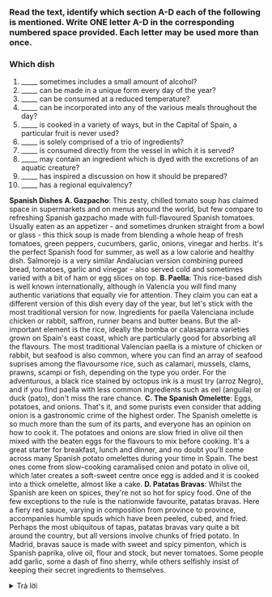 ### Read the text, identify which section A-D each of the following is mentioned. Write ONE letter A-D in the corresponding numbered space provided. Each letter may be used more than once.

### Which dish
1. \_\_\_\_\_ sometimes includes a small amount of alcohol?
2. \_\_\_\_\_ can be made in a unique form every day of the year?
3. \_\_\_\_\_ can be consumed at a reduced temperature?
4. \_\_\_\_\_ can be incorporated into any of the various meals throughout the day?
5. \_\_\_\_\_ is cooked in a variety of ways, but in the Capital of Spain, a particular fruit is never used?
6. \_\_\_\_\_ is solely comprised of a trio of ingredients?
7. \_\_\_\_\_ is consumed directly from the vessel in which it is served?
8. \_\_\_\_\_ may contain an ingredient which is dyed with the excretions of an aquatic creature?
9. \_\_\_\_\_ has inspired a discussion on how it should be prepared?
10. \_\_\_\_\_ has a regional equivalency?

**Spanish Dishes**
**A. Gazpacho**: This zesty, chilled tomato soup has claimed space in supermarkets and on menus around the world, but few compare to refreshing Spanish gazpacho made with full-flavoured Spanish tomatoes. Usually eaten as an appetizer - and sometimes drunken straight from a bowl or glass - this thick soup is made from blending a whole heap of fresh tomatoes, green peppers, cucumbers, garlic, onions, vinegar and herbs. It's the perfect Spanish food for summer, as well as a low calorie and healthy dish. Salmorejo is a very similar Andalucian version combining pureed bread, tomatoes, garlic and vinegar - also served cold and sometimes varied with a bit of ham or egg slices on top.
**B. Paella**: This rice-based dish is well known internationally, although in Valencia you will find many authentic variations that equally vie for attention. They claim you can eat a different version of this dish every day of the year, but let's stick with the most traditional version for now. Ingredients for paella Valenciana include chicken or rabbit, saffron, runner beans and butter beans. But the all-important element is the rice, ideally the bomba or calasaparra varieties grown on Spain's east coast, which are particularly good for absorbing all the flavours. The most traditional Valencian paella is a mixture of chicken or rabbit, but seafood is also common, where you can find an array of seafood suprises among the flavoursome rice, such as calamari, mussels, clams, prawns, scampi or fish, depending on the type you order. For the adventurous, a black rice stained by octopus ink is a must try (arroz Negro), and if you find paella with less common ingredients such as eel (anguila) or duck (pato), don't miss the rare chance.
**C. The Spanish Omelette**: Eggs, potatoes, and onions. That's it, and some purists even consider that adding onion is a gastronomic crime of the highest order. The Spanish omelette is so much more than the sum of its parts, and everyone has an opinion on how to cook it. The potatoes and onions are slow fried in olive oil then mixed with the beaten eggs for the flavours to mix before cooking. It's a great starter for breakfast, lunch and dinner, and no doubt you'll come across many Spanish potato omelettes during your time in Spain. The best ones come from slow-cooking caramalised onion and potato in olive oil, which later creates a soft-sweet centre once egg is added and it is cooked into a thick omelette, almost like a cake.
**D. Patatas Bravas**: Whilst the Spanish are keen on spices, they're not so hot for spicy food. One of the few exceptions to the rule is the nationwide favourite, patatas bravas. Here a fiery red sauce, varying in composition from province to province, accompanies humble spuds which have been peeled, cubed, and fried. Perhaps the most ubiquitous of tapas, patatas bravas vary quite a bit around the country, but all versions involve chunks of fried potato. In Madrid, bravas sauce is made with sweet and spicy pimenton, which is Spanish paprika, olive oil, flour and stock, but never tomatoes. Some people add garlic, some a dash of fino sherry, while others selfishly insist of keeping their secret ingredients to themselves.


<details><summary>Trả lời</summary>
<p>

1. D
2. B
3. A
4. C
5. D
6. C
7. A
8. B
9. C
10. A

Explanation to be done.

</p>
</details>